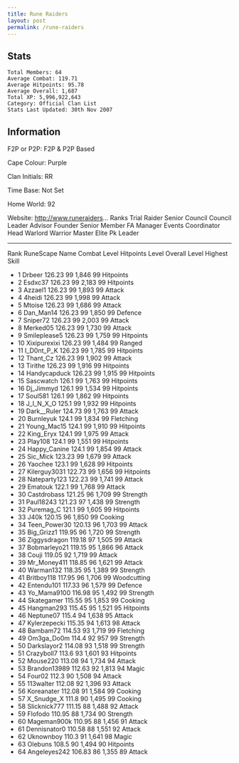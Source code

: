 ```yaml
---
title: Rune Raiders
layout: post
permalink: /rune-raiders
---
```


## Stats

    Total Members: 64
    Average Combat: 119.71
    Average Hitpoints: 95.78
    Average Overall: 1,687
    Total XP: 5,996,922,643
    Category: Official Clan List
    Stats Last Updated: 30th Nov 2007

	
## Information

F2P or P2P: F2P & P2P Based

Cape Colour: Purple

Clan Initials: RR
	

Time Base: Not Set

Home World: 92

Website: http://www.runeraiders...
Ranks
Trial Raider	Senior Council	Council	Leader
Advisor	Founder	Senior Member	FA Manager
Events Coordinator	Head Warlord	Warrior	Master
Elite	Pk Leader

---


Rank 	RuneScape Name 	Combat Level 	Hitpoints Level 	Overall Level 	Highest Skill
- 1 	Drbeer 	126.23 	99 	1,846 	99 Hitpoints	
- 2 	Esdxc37 	126.23 	99 	2,183 	99 Hitpoints	
- 3 	Azzael1 	126.23 	99 	1,893 	99 Attack	
- 4 	4heidi 	126.23 	99 	1,998 	99 Attack	
- 5 	Mtoise 	126.23 	99 	1,686 	99 Attack	
- 6 	Dan_Man14 	126.23 	99 	1,850 	99 Defence	
- 7 	Sniper72 	126.23 	99 	2,003 	99 Attack	
- 8 	Merked05 	126.23 	99 	1,730 	99 Attack	
- 9 	Smileplease5 	126.23 	99 	1,759 	99 Hitpoints	
- 10 	Xixipurexixi 	126.23 	99 	1,484 	99 Ranged	
- 11 	I_D0nt_P_K 	126.23 	99 	1,785 	99 Hitpoints	
- 12 	Thant_Cz 	126.23 	99 	1,902 	99 Attack	
- 13 	Tirithe 	126.23 	99 	1,916 	99 Hitpoints	
- 14 	Handycapduck 	126.23 	99 	1,915 	99 Hitpoints	
- 15 	Sascwatch 	126.1 	99 	1,763 	99 Hitpoints	
- 16 	Dj_Jimmyd 	126.1 	99 	1,534 	99 Hitpoints	
- 17 	Soul581 	126.1 	99 	1,862 	99 Hitpoints	
- 18 	J_I_N_X_O 	125.1 	99 	1,932 	99 Hitpoints	
- 19 	Dark__Ruler 	124.73 	99 	1,763 	99 Attack	
- 20 	Burnleyuk 	124.1 	99 	1,834 	99 Fletching	
- 21 	Young_Mac15 	124.1 	99 	1,910 	99 Hitpoints	
- 22 	King_Eryx 	124.1 	99 	1,975 	99 Attack	
- 23 	Play108 	124.1 	99 	1,551 	99 Hitpoints	
- 24 	Happy_Canine 	124.1 	99 	1,854 	99 Attack	
- 25 	Sic_Mick 	123.23 	99 	1,679 	99 Attack	
- 26 	Yaochee 	123.1 	99 	1,628 	99 Hitpoints	
- 27 	Kilerguy3031 	122.73 	99 	1,656 	99 Hitpoints	
- 28 	Nateparty123 	122.23 	99 	1,741 	99 Attack	
- 29 	Ematouk 	122.1 	99 	1,768 	99 Attack	
- 30 	Castdrobass 	121.25 	96 	1,709 	99 Strength	
- 31 	Paul18243 	121.23 	97 	1,438 	99 Strength	
- 32 	Puremag_C 	121.1 	99 	1,605 	99 Hitpoints	
- 33 	J40k 	120.15 	96 	1,850 	99 Cooking	
- 34 	Teen_Power30 	120.13 	96 	1,703 	99 Attack	
- 35 	Big_Grizz1 	119.95 	96 	1,720 	99 Strength	
- 36 	Ziggysdragon 	119.18 	97 	1,505 	99 Attack	
- 37 	Bobmarleyo21 	119.15 	95 	1,866 	96 Attack	
- 38 	Couji 	119.05 	92 	1,719 	99 Attack	
- 39 	Mr_Money411 	118.85 	96 	1,621 	99 Attack	
- 40 	Warman132 	118.35 	95 	1,389 	99 Strength	
- 41 	Britboy118 	117.95 	96 	1,706 	99 Woodcutting	
- 42 	Entendu101 	117.33 	96 	1,579 	99 Defence	
- 43 	Yo_Mama9100 	116.98 	95 	1,492 	99 Strength	
- 44 	Skategamer 	115.55 	95 	1,853 	99 Cooking	
- 45 	Hangman293 	115.45 	95 	1,521 	95 Hitpoints	
- 46 	Neptune07 	115.4 	94 	1,638 	95 Attack	
- 47 	Kylerzepecki 	115.35 	94 	1,613 	98 Attack	
- 48 	Bambam72 	114.53 	93 	1,719 	99 Fletching	
- 49 	Om3ga_Do0m 	114.4 	92 	957 	99 Strength	
- 50 	Darkslayor2 	114.08 	93 	1,518 	99 Strength	
- 51 	Crazyboll7 	113.6 	93 	1,601 	93 Hitpoints	
- 52 	Mouse220 	113.08 	94 	1,734 	94 Attack	
- 53 	Brandon13989 	112.63 	92 	1,813 	94 Magic	
- 54 	Four02 	112.3 	90 	1,508 	94 Attack	
- 55 	113walter 	112.08 	92 	1,396 	93 Attack	
- 56 	Koreanater 	112.08 	91 	1,584 	99 Cooking	
- 57 	X_Snudge_X 	111.8 	90 	1,495 	99 Cooking	
- 58 	Slicknick777 	111.15 	88 	1,488 	92 Attack	
- 59 	Flofodo 	110.95 	88 	1,734 	90 Strength	
- 60 	Mageman900k 	110.95 	88 	1,456 	91 Attack	
- 61 	Dennisnator0 	110.58 	88 	1,551 	92 Attack	
- 62 	Uknownboy 	110.3 	91 	1,641 	98 Magic	
- 63 	Olebuns 	108.5 	90 	1,494 	90 Hitpoints	
- 64 	Angeleyes242 	106.83 	86 	1,355 	89 Attack
